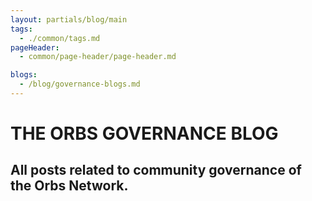 ```yaml
---
layout: partials/blog/main
tags:
  - ./common/tags.md
pageHeader:
  - common/page-header/page-header.md

blogs:
  - /blog/governance-blogs.md
---
```


# THE ORBS GOVERNANCE BLOG

## All posts related to community governance of the Orbs Network.
